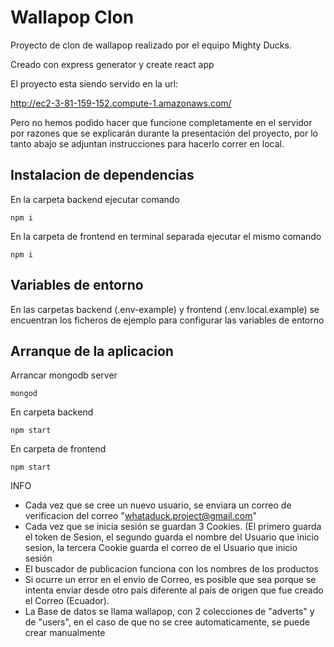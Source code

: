 # Wallapop Clon

Proyecto de clon de wallapop realizado por el equipo Mighty Ducks.

Creado con express generator y create react app

El proyecto esta siendo servido en la url:

http://ec2-3-81-159-152.compute-1.amazonaws.com/

Pero no hemos podido hacer que funcione completamente en el servidor por razones que se explicarán durante la presentación del proyecto, por lo tanto abajo se adjuntan instrucciones para hacerlo correr en local.

## Instalacion de dependencias

En la carpeta backend ejecutar comando

```
npm i
```

En la carpeta de frontend en terminal separada ejecutar el mismo comando

```
npm i
```

## Variables de entorno

En las carpetas backend (.env-example) y frontend (.env.local.example) se encuentran los ficheros de ejemplo para configurar las variables de entorno

## Arranque de la aplicacion

Arrancar mongodb server

```
mongod
```

En carpeta backend

```
npm start
```

En carpeta de frontend

```
npm start
```

INFO

- Cada vez que se cree un nuevo usuario, se enviara un correo de verificacion del correo "whataduck.project@gmail.com"
- Cada vez que se inicia sesión se guardan 3 Cookies. (El primero guarda el token de Sesion, el segundo guarda el nombre del Usuario que inicio sesion, la tercera Cookie guarda el correo de el Usuario que inicio sesión
- El buscador de publicacion funciona con los nombres de los productos
- Si ocurre un error en el envio de Correo, es posible que sea porque se intenta enviar desde otro país diferente al país de origen que fue creado el Correo (Ecuador).
- La Base de datos se llama wallapop, con 2 colecciones de "adverts" y de "users", en el caso de que no se cree automaticamente, se puede crear manualmente
